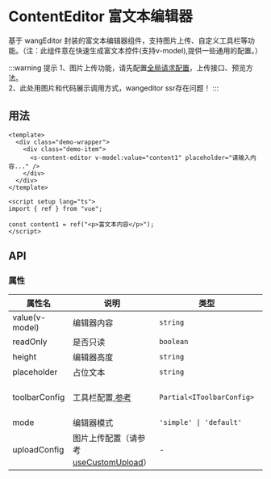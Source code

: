 # ContentEditor 富文本编辑器

基于 wangEditor 封装的富文本编辑器组件，支持图片上传、自定义工具栏等功能。（注：此组件意在快速生成富文本控件(支持v-model),提供一些通用的配置。）

:::warning 提示
1、图片上传功能，请先配置[全局请求配置](/guide/quickstart.html)，上传接口、预览方法。<br/>
2、此处用图片和代码展示调用方式，wangeditor ssr存在问题！
:::

<script setup>

   import Basic from './Basic.vue'
const isDev = process.env.NODE_ENV === 'development';

</script>

## 用法

<Basic v-if="isDev"/>



```vue
<template>
  <div class="demo-wrapper">
    <div class="demo-item">
      <s-content-editor v-model:value="content1" placeholder="请输入内容..." />
    </div>
  </div>
</template>

<script setup lang="ts">
import { ref } from "vue";

const content1 = ref("<p>富文本内容</p>");
</script>

```

## API

### 属性

| 属性名         | 说明                                                                 | 类型                      | 默认值                                            |
| -------------- | -------------------------------------------------------------------- | ------------------------- | ------------------------------------------------- |
| value(v-model) | 编辑器内容                                                           | `string`                  | `''`                                              |
| readOnly       | 是否只读                                                             | `boolean`                 | `false`                                           |
| height         | 编辑器高度                                                           | `string`                  | `'360px'`                                         |
| placeholder    | 占位文本                                                             | `string`                  | `'请输入内容...'`                                 |
| toolbarConfig  | 工具栏配置,[参考](https://www.wangeditor.com/v5/toolbar-config.html) | `Partial<IToolbarConfig>` | `{ excludeKeys: ['insertVideo', 'insertTable'] }` |
| mode           | 编辑器模式                                                           | `'simple' \| 'default'`   | `'default'`                                       |
| uploadConfig           | 图片上传配置（请参考[useCustomUpload](/components/useCustomUpload/)）                                                           | -   | -                                       |
